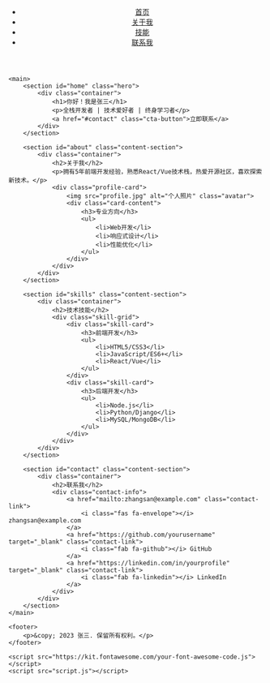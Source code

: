 <!-- index.html -->
<!DOCTYPE html>
<html lang="zh-CN">
<head>
    <meta charset="UTF-8">
    <meta name="viewport" content="width=device-width, initial-scale=1.0">
    <title>我的个人简介</title>
    <link rel="stylesheet" href="style.css">
    <link rel="icon" href="favicon.ico" type="image/x-icon">
</head>
<body>
    <header>
        <nav>
            <ul>
                <li><a href="#home" class="active">首页</a></li>
                <li><a href="#about">关于我</a></li>
                <li><a href="#skills">技能</a></li>
                <li><a href="#contact">联系我</a></li>
            </ul>
        </nav>
    </header>
 
    <main>
        <section id="home" class="hero">
            <div class="container">
                <h1>你好！我是张三</h1>
                <p>全栈开发者 | 技术爱好者 | 终身学习者</p>
                <a href="#contact" class="cta-button">立即联系</a>
            </div>
        </section>
 
        <section id="about" class="content-section">
            <div class="container">
                <h2>关于我</h2>
                <p>拥有5年前端开发经验，熟悉React/Vue技术栈，热爱开源社区，喜欢探索新技术。</p>
                <div class="profile-card">
                    <img src="profile.jpg" alt="个人照片" class="avatar">
                    <div class="card-content">
                        <h3>专业方向</h3>
                        <ul>
                            <li>Web开发</li>
                            <li>响应式设计</li>
                            <li>性能优化</li>
                        </ul>
                    </div>
                </div>
            </div>
        </section>
 
        <section id="skills" class="content-section">
            <div class="container">
                <h2>技术技能</h2>
                <div class="skill-grid">
                    <div class="skill-card">
                        <h3>前端开发</h3>
                        <ul>
                            <li>HTML5/CSS3</li>
                            <li>JavaScript/ES6+</li>
                            <li>React/Vue</li>
                        </ul>
                    </div>
                    <div class="skill-card">
                        <h3>后端开发</h3>
                        <ul>
                            <li>Node.js</li>
                            <li>Python/Django</li>
                            <li>MySQL/MongoDB</li>
                        </ul>
                    </div>
                </div>
            </div>
        </section>
 
        <section id="contact" class="content-section">
            <div class="container">
                <h2>联系我</h2>
                <div class="contact-info">
                    <a href="mailto:zhangsan@example.com" class="contact-link">
                        <i class="fas fa-envelope"></i> zhangsan@example.com
                    </a>
                    <a href="https://github.com/yourusername" target="_blank" class="contact-link">
                        <i class="fab fa-github"></i> GitHub
                    </a>
                    <a href="https://linkedin.com/in/yourprofile" target="_blank" class="contact-link">
                        <i class="fab fa-linkedin"></i> LinkedIn
                    </a>
                </div>
            </div>
        </section>
    </main>
 
    <footer>
        <p>&copy; 2023 张三. 保留所有权利。</p>
    </footer>
 
    <script src="https://kit.fontawesome.com/your-font-awesome-code.js"></script>
    <script src="script.js"></script>
</body>
</html>
